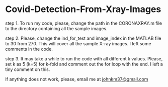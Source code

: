 # Covid-Detection-From-Xray-Images
step 1. To run my code, please, change the path in the CORONAXRAY.m file 
to the directory containing all the sample images. 

step 2. Please, change the ind_for_test and image_index in the MATLAB file 
to 30 from 270. This will cover all the sample X-ray images. I left some 
comments in the code.

step 3. It may take a while to run the code with all different k values.
Please, set k as 5 (k=5) for k-fold and comment out the for loop with the end. 
I left a tiny comment on this. 

If anything does not work, please, email me at johnkm37@gmail.com
